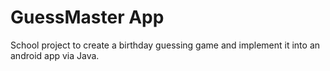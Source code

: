 # GuessMaster App
School project to create a birthday guessing game and implement it into an android app via Java.
